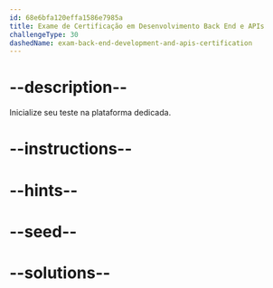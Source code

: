 ```yaml
---
id: 68e6bfa120effa1586e7985a
title: Exame de Certificação em Desenvolvimento Back End e APIs
challengeType: 30
dashedName: exam-back-end-development-and-apis-certification
---
```


# --description--

Inicialize seu teste na plataforma dedicada.

# --instructions--

# --hints--

# --seed--

# --solutions--
